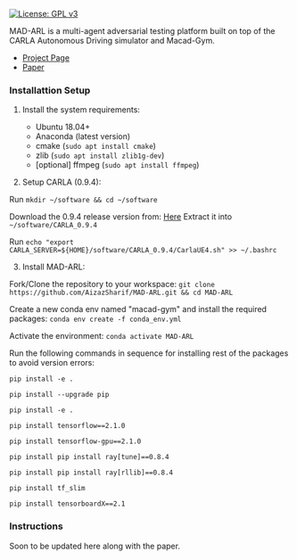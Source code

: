 [![License: GPL v3](https://img.shields.io/badge/License-GPLv3-blue.svg)](https://www.gnu.org/licenses/gpl-3.0)

MAD-ARL is a multi-agent adversarial testing platform built on top of the CARLA Autonomous Driving simulator and Macad-Gym.

 * [Project Page](https://aizazsharif.github.io/MAD-ARL/)
 * [Paper](https://arxiv.org/pdf/2112.11937.pdf)

### Installattion Setup

1. Install the system requirements:
    - Ubuntu 18.04+ 
    - Anaconda (latest version)
	- cmake (`sudo apt install cmake`)
	- zlib (`sudo apt install zlib1g-dev`)
	- [optional] ffmpeg (`sudo apt install ffmpeg`)

2. Setup CARLA (0.9.4):

Run `mkdir ~/software && cd ~/software`

Download the 0.9.4 release version from: [Here](https://drive.google.com/file/d/1p5qdXU4hVS2k5BOYSlEm7v7_ez3Et9bP/view)
Extract it into `~/software/CARLA_0.9.4`
    
Run `echo "export CARLA_SERVER=${HOME}/software/CARLA_0.9.4/CarlaUE4.sh" >> ~/.bashrc`

3. Install MAD-ARL:

Fork/Clone the repository to your workspace:
`git clone https://github.com/AizazSharif/MAD-ARL.git && cd MAD-ARL`

Create a new conda env named "macad-gym" and install the required packages:
`conda env create -f conda_env.yml`

Activate the environment:
`conda activate MAD-ARL`

Run the following commands in sequence for installing rest of the packages to avoid version errors:

`pip install -e .`

`pip install --upgrade pip`

`pip install -e .` 

`pip install tensorflow==2.1.0`

`pip install tensorflow-gpu==2.1.0`


`pip install pip install ray[tune]==0.8.4`

`pip install pip install ray[rllib]==0.8.4`


`pip install tf_slim`

`pip install tensorboardX==2.1`

### Instructions
Soon to be updated here along with the paper.


